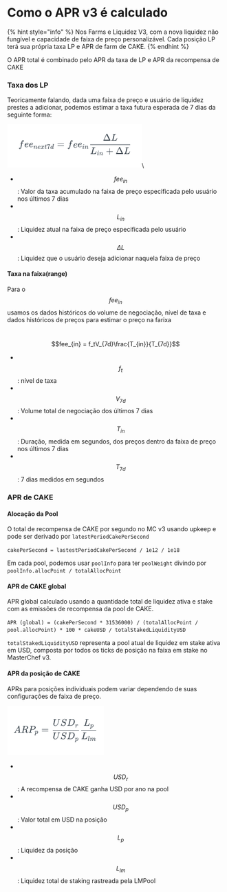 # Como o APR v3 é calculado

{% hint style="info" %}
Nos Farms e Liquidez V3, com a nova liquidez não fungível e capacidade de faixa de preço personalizável. Cada posição LP terá sua própria taxa LP e APR de farm de CAKE.
{% endhint %}

O APR total é combinado pelo APR da taxa de LP e APR da recompensa de CAKE

### Taxa dos LP

Teoricamente falando, dada uma faixa de preço e usuário de liquidez prestes a adicionar, podemos estimar a taxa futura esperada de 7 dias da seguinte forma:

&#x20;                    <img src="../../.gitbook/assets/image (16).png" alt="" data-size="original">\


* $$fee_{in}$$: Valor da taxa acumulado na faixa de preço especificada pelo usuário nos últimos 7 dias
* ​$$L_{in}$$: Liquidez atual na faixa de preço especificada pelo usuário
* ​$$\Delta{L}$$: Liquidez que o usuário deseja adicionar naquela faixa de preço

#### Taxa na faixa(range)

Para o $$fee_{in}$$ usamos os dados históricos do volume de negociação, nível de taxa e dados históricos de preços para estimar o preço na farixa

​$$fee_{in} = f_tV_{7d}\frac{T_{in}}{T_{7d}}$$

* ​$$f_t$$: nível de taxa
* ​​ $$V_{7d}$$: Volume total de negociação dos últimos 7 dias
* ​$$T_{in}$$: Duração, medida em segundos, dos preços dentro da faixa de preço nos últimos 7 dias
* ​$$T_{7d}$$: 7 dias medidos em segundos

### APR de CAKE

#### Alocação da Pool

O total de recompensa de CAKE por segundo no MC v3 usando upkeep e pode ser derivado por `latestPeriodCakePerSecond`

`cakePerSecond = lastestPeriodCakePerSecond / 1e12 / 1e18`

Em cada pool, podemos usar `poolInfo` para ter `poolWeight` divindo por `poolInfo.allocPoint / totalAllocPoint`

#### APR de CAKE global

APR global calculado usando a quantidade total de liquidez ativa e stake com as emissões de recompensa da pool de CAKE.

`APR (global) = (cakePerSecond * 31536000) / (totalAllocPoint / pool.allocPoint) * 100 * cakeUSD / totalStakedLiquidityUSD`

`totalStakedLiquidityUSD` representa a pool atual de liquidez em stake ativa em USD, composta por todos os ticks de posição na faixa em stake no MasterChef v3.

#### APR da posição de CAKE

APRs para posições individuais podem variar dependendo de suas configurações de faixa de preço.

&#x20;                         ![](<../../.gitbook/assets/image (1) (2).png>)

* ​$$USD_r$$: A recompensa de CAKE ganha USD por ano na pool
* ​$$USD_p$$: Valor total em USD na posição
* ​$$L_{p}$$: Liquidez da posição
* ​$$L_{lm}$$: Liquidez total de staking rastreada pela LMPool
